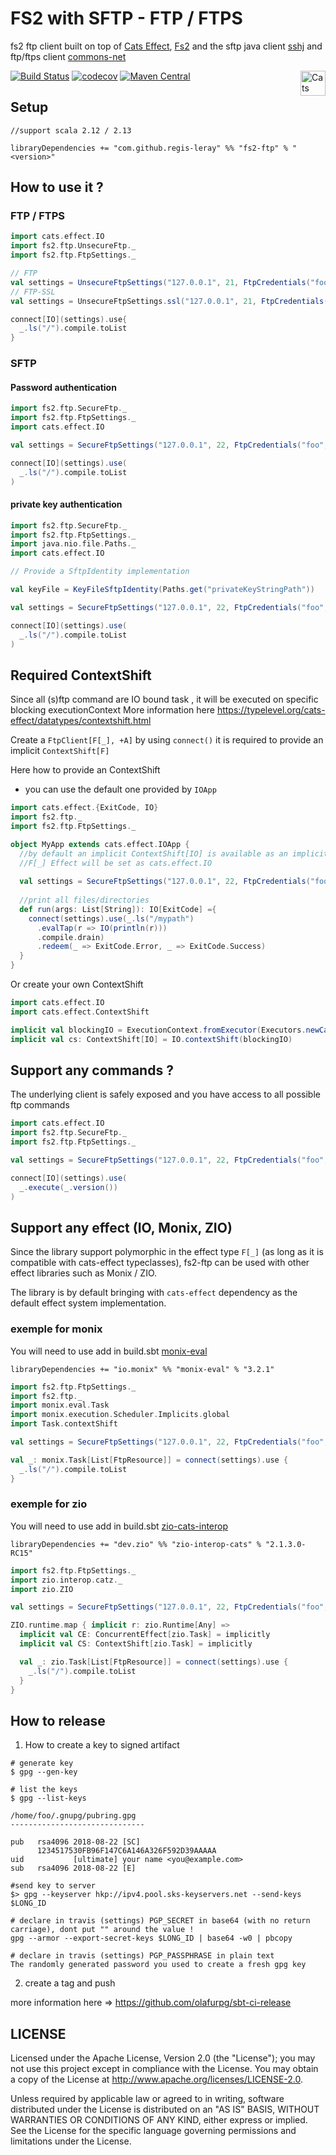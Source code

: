 # FS2 with SFTP - FTP / FTPS

fs2 ftp client built on top of [Cats Effect](https://typelevel.org/cats-effect/), [Fs2](http://fs2.io/) and the sftp java client [sshj](https://github.com/hierynomus/sshj) and ftp/ftps client [commons-net](https://commons.apache.org/proper/commons-net/) 

[![Build Status](https://travis-ci.org/regis-leray/fs2-ftp.svg?branch=master)](https://travis-ci.org/regis-leray/fs2-ftp)
[![codecov](https://codecov.io/gh/regis-leray/fs2-ftp/branch/master/graph/badge.svg)](https://codecov.io/gh/regis-leray/fs2-ftp)
[![Maven Central](https://img.shields.io/maven-central/v/com.github.regis-leray/fs2-ftp_2.12.svg)](http://search.maven.org/#search%7Cga%7C1%7Cfs2-ftp) 
<a href="https://typelevel.org/cats/"><img src="https://typelevel.org/cats/img/cats-badge.svg" height="40px" align="right" alt="Cats friendly" /></a>

## Setup

```
//support scala 2.12 / 2.13

libraryDependencies += "com.github.regis-leray" %% "fs2-ftp" % "<version>"
```

## How to use it ?

### FTP / FTPS

```scala
import cats.effect.IO
import fs2.ftp.UnsecureFtp._
import fs2.ftp.FtpSettings._

// FTP
val settings = UnsecureFtpSettings("127.0.0.1", 21, FtpCredentials("foo", "bar"))
// FTP-SSL 
val settings = UnsecureFtpSettings.ssl("127.0.0.1", 21, FtpCredentials("foo", "bar"))

connect[IO](settings).use{
  _.ls("/").compile.toList
}
```

### SFTP

#### Password authentication
```scala
import fs2.ftp.SecureFtp._
import fs2.ftp.FtpSettings._
import cats.effect.IO

val settings = SecureFtpSettings("127.0.0.1", 22, FtpCredentials("foo", "bar"))

connect[IO](settings).use(
  _.ls("/").compile.toList
)     
 ```

#### private key authentication
```scala
import fs2.ftp.SecureFtp._
import fs2.ftp.FtpSettings._
import java.nio.file.Paths._
import cats.effect.IO

// Provide a SftpIdentity implementation

val keyFile = KeyFileSftpIdentity(Paths.get("privateKeyStringPath"))

val settings = SecureFtpSettings("127.0.0.1", 22, FtpCredentials("foo", ""), keyFile)

connect[IO](settings).use(
  _.ls("/").compile.toList
)     
 ```

## Required ContextShift

Since all (s)ftp command are IO bound task , it will be executed on specific blocking executionContext
More information here https://typelevel.org/cats-effect/datatypes/contextshift.html


Create a `FtpClient[F[_], +A]` by using `connect()` it is required to provide an implicit `ContextShift[F]`

Here how to provide an ContextShift

* you can use the default one provided by `IOApp`
```scala
import cats.effect.{ExitCode, IO}
import fs2.ftp._
import fs2.ftp.FtpSettings._

object MyApp extends cats.effect.IOApp {
  //by default an implicit ContextShift[IO] is available as an implicit variable   
  //F[_] Effect will be set as cats.effect.IO
  
  val settings = SecureFtpSettings("127.0.0.1", 22, FtpCredentials("foo", "bar"))
  
  //print all files/directories
  def run(args: List[String]): IO[ExitCode] ={
    connect(settings).use(_.ls("/mypath")
      .evalTap(r => IO(println(r)))
      .compile.drain)
      .redeem(_ => ExitCode.Error, _ => ExitCode.Success)          
  }
}
```

Or create your own ContextShift
```scala
import cats.effect.IO
import cats.effect.ContextShift

implicit val blockingIO = ExecutionContext.fromExecutor(Executors.newCachedThreadPool())
implicit val cs: ContextShift[IO] = IO.contextShift(blockingIO)
```

## Support any commands ?
The underlying client is safely exposed and you have access to all possible ftp commands

```scala
import cats.effect.IO
import fs2.ftp.SecureFtp._
import fs2.ftp.FtpSettings._

val settings = SecureFtpSettings("127.0.0.1", 22, FtpCredentials("foo", "bar"))

connect[IO](settings).use(
  _.execute(_.version())
)     
 ```

## Support any effect (IO, Monix, ZIO)

Since the library support polymorphic in the effect type `F[_]` (as long as it is compatible with cats-effect typeclasses), fs2-ftp can be used with other effect libraries such as Monix / ZIO.

The library is by default bringing with `cats-effect` dependency as the default effect system implementation.

### exemple for monix

You will need to use add in build.sbt [monix-eval](https://github.com/monix/monix)

```
libraryDependencies += "io.monix" %% "monix-eval" % "3.2.1"
```

```scala
import fs2.ftp.FtpSettings._
import fs2.ftp._
import monix.eval.Task
import monix.execution.Scheduler.Implicits.global
import Task.contextShift

val settings = SecureFtpSettings("127.0.0.1", 22, FtpCredentials("foo", "bar"))

val _: monix.Task[List[FtpResource]] = connect(settings).use {
  _.ls("/").compile.toList
}
```

### exemple for zio

You will need to use add in build.sbt [zio-cats-interop](https://github.com/zio/interop-cats)

```
libraryDependencies += "dev.zio" %% "zio-interop-cats" % "2.1.3.0-RC15"
```

```scala
import fs2.ftp.FtpSettings._
import zio.interop.catz._
import zio.ZIO

val settings = SecureFtpSettings("127.0.0.1", 22, FtpCredentials("foo", "bar"))

ZIO.runtime.map { implicit r: zio.Runtime[Any] =>
  implicit val CE: ConcurrentEffect[zio.Task] = implicitly
  implicit val CS: ContextShift[zio.Task] = implicitly

  val _: zio.Task[List[FtpResource]] = connect(settings).use {
    _.ls("/").compile.toList
  }
}
```


## How to release

1. How to create a key to signed artifact

```
# generate key
$ gpg --gen-key

# list the keys
$ gpg --list-keys

/home/foo/.gnupg/pubring.gpg
------------------------------

pub   rsa4096 2018-08-22 [SC]
      1234517530FB96F147C6A146A326F592D39AAAAA
uid           [ultimate] your name <you@example.com>
sub   rsa4096 2018-08-22 [E]

#send key to server
$> gpg --keyserver hkp://ipv4.pool.sks-keyservers.net --send-keys $LONG_ID

# declare in travis (settings) PGP_SECRET in base64 (with no return carriage), dont put "" around the value !
gpg --armor --export-secret-keys $LONG_ID | base64 -w0 | pbcopy

# declare in travis (settings) PGP_PASSPHRASE in plain text
The randomly generated password you used to create a fresh gpg key
```

2. create a tag and push

more information here => https://github.com/olafurpg/sbt-ci-release

## LICENSE

Licensed under the Apache License, Version 2.0 (the "License"); you may not use this project except in compliance with
the License. You may obtain a copy of the License at http://www.apache.org/licenses/LICENSE-2.0.

Unless required by applicable law or agreed to in writing, software distributed under the License is distributed on an
"AS IS" BASIS, WITHOUT WARRANTIES OR CONDITIONS OF ANY KIND, either express or implied. See the License for the specific
language governing permissions and limitations under the License.
